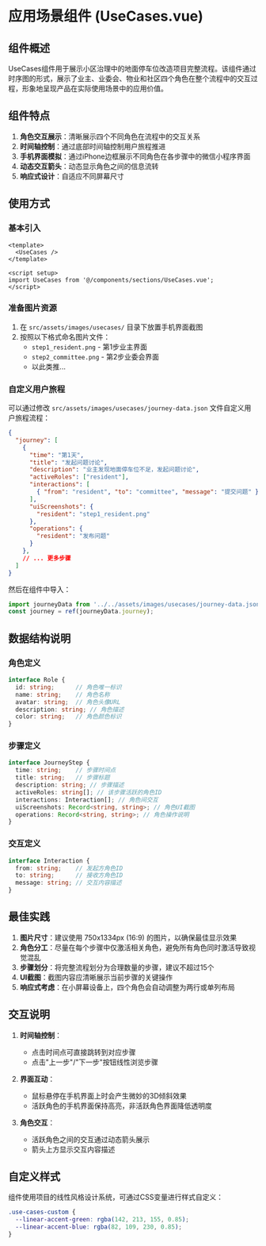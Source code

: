# 应用场景组件 (UseCases.vue)

## 组件概述

UseCases组件用于展示小区治理中的地面停车位改造项目完整流程。该组件通过时序图的形式，展示了业主、业委会、物业和社区四个角色在整个流程中的交互过程，形象地呈现产品在实际使用场景中的应用价值。

## 组件特点

1. **角色交互展示**：清晰展示四个不同角色在流程中的交互关系
2. **时间轴控制**：通过底部时间轴控制用户旅程推进
3. **手机界面模拟**：通过iPhone边框展示不同角色在各步骤中的微信小程序界面
4. **动态交互箭头**：动态显示角色之间的信息流转
5. **响应式设计**：自适应不同屏幕尺寸

## 使用方式

### 基本引入

```vue
<template>
  <UseCases />
</template>

<script setup>
import UseCases from '@/components/sections/UseCases.vue';
</script>
```

### 准备图片资源

1. 在 `src/assets/images/usecases/` 目录下放置手机界面截图
2. 按照以下格式命名图片文件：
   - `step1_resident.png` - 第1步业主界面
   - `step2_committee.png` - 第2步业委会界面
   - 以此类推...

### 自定义用户旅程

可以通过修改 `src/assets/images/usecases/journey-data.json` 文件自定义用户旅程流程：

```json
{
  "journey": [
    {
      "time": "第1天",
      "title": "发起问题讨论",
      "description": "业主发现地面停车位不足，发起问题讨论",
      "activeRoles": ["resident"],
      "interactions": [
        { "from": "resident", "to": "committee", "message": "提交问题" }
      ],
      "uiScreenshots": {
        "resident": "step1_resident.png"
      },
      "operations": {
        "resident": "发布问题"
      }
    },
    // ... 更多步骤
  ]
}
```

然后在组件中导入：

```javascript
import journeyData from '../../assets/images/usecases/journey-data.json';
const journey = ref(journeyData.journey);
```

## 数据结构说明

### 角色定义

```typescript
interface Role {
  id: string;      // 角色唯一标识
  name: string;    // 角色名称
  avatar: string;  // 角色头像URL
  description: string; // 角色描述
  color: string;   // 角色颜色标识
}
```

### 步骤定义

```typescript
interface JourneyStep {
  time: string;    // 步骤时间点
  title: string;   // 步骤标题
  description: string; // 步骤描述
  activeRoles: string[]; // 该步骤活跃的角色ID
  interactions: Interaction[]; // 角色间交互
  uiScreenshots: Record<string, string>; // 角色UI截图
  operations: Record<string, string>; // 角色操作说明
}
```

### 交互定义

```typescript
interface Interaction {
  from: string;    // 发起方角色ID
  to: string;      // 接收方角色ID
  message: string; // 交互内容描述
}
```

## 最佳实践

1. **图片尺寸**：建议使用 750x1334px (16:9) 的图片，以确保最佳显示效果
2. **角色分工**：尽量在每个步骤中仅激活相关角色，避免所有角色同时激活导致视觉混乱
3. **步骤划分**：将完整流程划分为合理数量的步骤，建议不超过15个
4. **UI截图**：截图内容应清晰展示当前步骤的关键操作
5. **响应式考虑**：在小屏幕设备上，四个角色会自动调整为两行或单列布局

## 交互说明

1. **时间轴控制**：
   - 点击时间点可直接跳转到对应步骤
   - 点击"上一步"/"下一步"按钮线性浏览步骤
   
2. **界面互动**：
   - 鼠标悬停在手机界面上时会产生微妙的3D倾斜效果
   - 活跃角色的手机界面保持高亮，非活跃角色界面降低透明度

3. **角色交互**：
   - 活跃角色之间的交互通过动态箭头展示
   - 箭头上方显示交互内容描述

## 自定义样式

组件使用项目的线性风格设计系统，可通过CSS变量进行样式自定义：

```css
.use-cases-custom {
  --linear-accent-green: rgba(142, 213, 155, 0.85);
  --linear-accent-blue: rgba(82, 109, 230, 0.85);
}
``` 